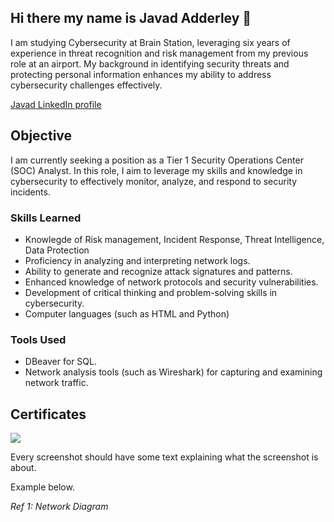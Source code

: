 ## Hi there my name is Javad Adderley 👋
I am studying Cybersecurity at Brain Station, leveraging six years of experience in threat recognition and risk management from my previous role at an airport. My background in identifying security threats and protecting personal information enhances my ability to address cybersecurity challenges effectively.

 <a href="https://www.linkedin.com/in/your-profile" target="_blank">Javad LinkedIn profile</a>
## Objective

I am currently seeking a position as a Tier 1 Security Operations Center (SOC) Analyst. In this role, I aim to leverage my skills and knowledge in cybersecurity to effectively monitor, analyze, and respond to security incidents.

### Skills Learned

- Knowlegde of Risk management, Incident Response, Threat Intelligence, Data Protection
- Proficiency in analyzing and interpreting network logs.
- Ability to generate and recognize attack signatures and patterns.
- Enhanced knowledge of network protocols and security vulnerabilities.
- Development of critical thinking and problem-solving skills in cybersecurity.
- Computer languages (such as HTML and Python)

### Tools Used

- DBeaver for SQL.
- Network analysis tools (such as Wireshark) for capturing and examining network traffic.
  
## Certificates
<img src="shield-icon.png"/>

Every screenshot should have some text explaining what the screenshot is about.

Example below.

*Ref 1: Network Diagram*
